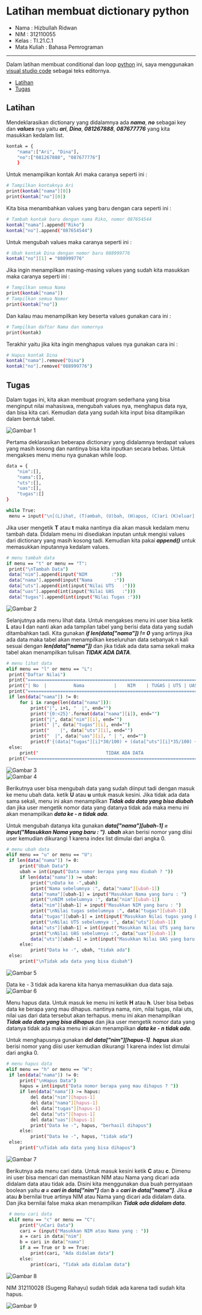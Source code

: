 # Latihan membuat dictionary python  

* Nama          : Hizbullah Ridwan
* NIM           : 312110055
* Kelas         : TI.21.C.1
* Mata Kuliah   : Bahasa Pemrograman
----------------------------------
Dalam latihan membuat conditional dan loop [python](https://www.python.org/) ini, saya menggunakan [visual studio code](https://code.visualstudio.com/) sebagai teks editornya.     
    

* [Latihan](https://github.com/Ridwanwildan/Dictionary-Python#latihan)         
* [Tugas](https://github.com/Ridwanwildan/Dictionary-Python#tugas)        


## Latihan         

Mendeklarasikan dictionary yang didalamnya ada ***nama***, ***no*** sebagai key dan ***values*** nya yaitu ***ari***, ***Dina***, ***081267888***, ***087677776*** yang kita masukkan kedalam list.       

```bash
kontak = {
    "nama":["Ari", "Dina"], 
    "no":["081267888", "087677776"]
    }
```         

Untuk menampilkan kontak Ari maka caranya seperti ini :         
```bash
# Tampilkan kontaknya Ari
print(kontak["nama"][0])
print(kontak["no"][0])
```        

Kita bisa menambahkan values yang baru dengan cara seperti ini :       
```bash
# Tambah kontak baru dengan nama Riko, nomor 087654544
kontak["nama"].append("Riko")
kontak["no"].append("087654544")
```         

Untuk mengubah values maka caranya seperti ini :       
```bash
# Ubah kontak Dina dengan nomor baru 088999776
kontak["no"][1] = "088999776"
```        

Jika ingin menampilkan masing-masing values yang sudah kita masukkan maka caranya seperti ini :       
```bash
# Tampilkan semua Nama
print(kontak["nama"])
# Tampilkan semua Nomor
print(kontak["no"])
```        

Dan kalau mau menampilkan key beserta values gunakan cara ini :      
```bash
# Tampilkan daftar Nama dan nomornya
print(kontak)
```         

Terakhir yaitu jika kita ingin menghapus values nya gunakan cara ini :      
```bash
# Hapus kontak Dina
kontak["nama"].remove("Dina")
kontak["no"].remove("088999776")
```               

## Tugas      

Dalam tugas ini, kita akan membuat program sederhana yang bisa menginput nilai mahasiswa, mengubah values nya, menghapus data nya, dan bisa kita cari. Kemudian data yang sudah kita input bisa ditampilkan dalam bentuk tabel.       

![Gambar 1](screenshot/flowchart.png)         

Pertama deklarasikan beberapa dictionary yang didalamnya terdapat values yang masih kosong dan nantinya bisa kita inputkan secara bebas. Untuk mengakses menu menu nya gunakan while loop.         
```bash
data = {
    "nim":[],
    "nama":[],
    "uts":[],
    "uas":[],
    "tugas":[]
}

while True:
 menu = input("\n[(L)ihat, (T)ambah, (U)bah, (H)apus, (C)ari (K)eluar]:")
```       

Jika user mengetik **T** atau **t** maka nantinya dia akan masuk kedalam menu tambah data. Didalam menu ini disediakan inputan untuk mengisi values dari dictionary yang masih kosong tadi. Kemudian kita pakai ***append()*** untuk memasukkan inputannya kedalam values.       

```bash
# menu tambah data
if menu == "t" or menu == "T":
 print("\nTambah Data")
 data["nim"].append(input("NIM         :"))
 data["nama"].append(input("Nama        :"))
 data["uts"].append(int(input("Nilai UTS   :")))
 data["uas"].append(int(input("Nilai UAS   :")))
 data["tugas"].append(int(input("Nilai Tugas :")))
```        

![Gambar 2](screenshot/img1.PNG)         

Selanjutnya ada menu lihat data. Untuk mengakses menu ini user bisa ketik **L** atau **l** dan nanti akan ada tampilan tabel yang berisi data data yang sudah ditambahkan tadi. Kita gunakan ***if len(data["nama"]) != 0*** yang artinya jika ada data maka tabel akan menampilkan keseluruhan data sebanyak n kali sesuai dengan ***len(data["nama"])*** dan jika tidak ada data sama sekali maka tabel akan menampilkan tulisan ***TIDAK ADA DATA***.          

```bash
# menu lihat data
elif menu == "l" or menu == "L":
 print("Daftar Nilai")
 print("==========================================================================")
 print("| No  |          Nama           |    NIM    | TUGAS | UTS | UAS |  AKHIR |")
 print("==========================================================================")
 if len(data["nama"]) != 0:
     for i in range(len(data["nama"])):
         print("|", i+1, "  |", end="")
         print('{0:<25}'.format(data["nama"][i]), end="")
         print("|", data["nim"][i], end="")
         print(" |", data["tugas"][i], end="")
         print("    |", data["uts"][i], end="")
         print("  |", data["uas"][i], " | ", end="")
         print(f'{(data["tugas"][i]*30/100) + (data["uts"][i]*35/100) + (data["uas"][i]*35/100) :.2f}', " |")
 else:
     print("                         TIDAK ADA DATA                               ")      
 print("==========================================================================")
```           

![Gambar 3](screenshot/img2.PNG)         
![Gambar 4](screenshot/img3.PNG)         


Berikutnya user bisa mengubah data yang sudah diinput tadi dengan masuk ke menu ubah data. ketik **U** atau **u** untuk masuk kesini. Jika tidak ada data sama sekali, menu ini akan menampilkan ***Tidak ada data yang bisa diubah*** dan jika user mengetik nomor data yang datanya tidak ada maka menu ini akan menampilkan ***data ke - n tidak ada***.        

Untuk mengubah datanya kita gunakan ***data["nama"][ubah-1] = input("Masukkan Nama yang baru : ")***. ***ubah*** akan berisi nomor yang diisi user kemudian dikurangi 1 karena index list dimulai dari angka 0.         

```bash
# menu ubah data
elif menu == "u" or menu == "U":
 if len(data["nama"]) != 0:
     print("Ubah Data")
     ubah = int(input("Data nomor berapa yang mau diubah ? "))
     if len(data["nama"]) >= ubah:
         print("\nData ke -",ubah)
         print("Nama sebelumnya :", data["nama"][ubah-1])
         data["nama"][ubah-1] = input("Masukkan Nama yang baru : ")
         print("\nNIM sebelumnya :", data["nim"][ubah-1])
         data["nim"][ubah-1] = input("Masukkan NIM yang baru : ")
         print("\nNilai tugas sebelumnya :", data["tugas"][ubah-1])
         data["tugas"][ubah-1] = int(input("Masukkan Nilai tugas yang baru : "))
         print("\nNilai UTS sebelumnya :", data["uts"][ubah-1])
         data["uts"][ubah-1] = int(input("Masukkan Nilai UTS yang baru : "))
         print("\nNilai UAS sebelumnya :", data["uas"][ubah-1])
         data["uts"][ubah-1] = int(input("Masukkan Nilai UAS yang baru : "))
     else:
         print("Data ke -", ubah, "tidak ada")
 else:
     print("\nTidak ada data yang bisa diubah")
```          

![Gambar 5](screenshot/img4.PNG)         

Data ke - 3 tidak ada karena kita hanya memasukkan dua data saja.      
![Gambar 6](screenshot/img5.PNG)         


Menu hapus data. Untuk masuk ke menu ini ketik **H** atau **h**. User bisa bebas data ke berapa yang mau dihapus. nantinya nama, nim, nilai tugas, nilai uts, nilai uas dari data tersebut akan terhapus. menu ini akan menampilkan ***Tidak ada data yang bisa dihapus*** dan jika user mengetik nomor data yang datanya tidak ada maka menu ini akan menampilkan ***data ke - n tidak ada***.       

Untuk menghapusnya gunakan ***del data["nim"][hapus-1]***. ***hapus*** akan berisi nomor yang diisi user kemudian dikurangi 1 karena index list dimulai dari angka 0.         

```bash
# menu hapus data
elif menu == "h" or menu == "H":
 if len(data["nama"]) != 0:
     print("\nHapus Data")
     hapus = int(input("Data nomor berapa yang mau dihapus ? "))
     if len(data["nama"]) >= hapus:
         del data["nim"][hapus-1]
         del data["nama"][hapus-1]
         del data["tugas"][hapus-1]
         del data["uts"][hapus-1]
         del data["uas"][hapus-1]
         print("Data ke -", hapus, "berhasil dihapus")
     else:
         print("Data ke -", hapus, "tidak ada")
 else:
     print("\nTidak ada data yang bisa dihapus")
```           

![Gambar 7](screenshot/img6.PNG)          

Berikutnya ada menu cari data. Untuk masuk kesini ketik **C** atau **c**. Dimenu ini user bisa mencari dan memastikan NIM atau Nama yang dicari ada didalam data atau tidak ada. Disini kita menggunakan dua buah pernyataan boolean yaitu ***a = cari in data["nim"]*** dan ***b = cari in data["nama"]***. Jika ***a*** atau ***b*** bernilai true artinya NIM atau Nama yang dicari ada didalam data. Dan jika bernilai false maka akan menampilkan ***Tidak ada didalam data***.           

```bash
 # menu cari data
 elif menu == "c" or menu == "C":
     print("\nCari Data")
     cari = (input("Masukkan NIM atau Nama yang : "))
     a = cari in data["nim"]
     b = cari in data["nama"]
     if a == True or b == True:
         print(cari, "Ada didalam data")
     else:
         print(cari, "Tidak ada didalam data")
```          

![Gambar 8](screenshot/img7.PNG)          

NIM 312110028 (Sugeng Rahayu) sudah tidak ada karena tadi sudah kita hapus.       

![Gambar 9](screenshot/img8.PNG)          